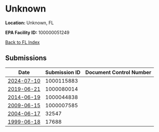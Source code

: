# Unknown

**Location:** Unknown, FL

**EPA Facility ID:** 100000051249

[Back to FL Index](../../index.md)

## Submissions

| Date | Submission ID | Document Control Number |
|------|--------------|-------------------------|
| [2024-07-10](submissions/1000115883.md) | 1000115883 |  |
| [2019-06-21](submissions/1000080014.md) | 1000080014 |  |
| [2014-06-19](submissions/1000044838.md) | 1000044838 |  |
| [2009-06-15](submissions/1000007585.md) | 1000007585 |  |
| [2004-06-17](submissions/32547.md) | 32547 |  |
| [1999-06-18](submissions/17688.md) | 17688 |  |

